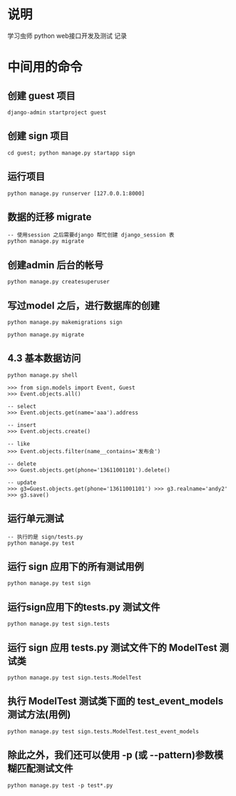 # 说明

学习虫师 python web接口开发及测试 记录


# 中间用的命令

## 创建 guest 项目

```
django-admin startproject guest
```

## 创建 sign 项目

```
cd guest; python manage.py startapp sign
```

## 运行项目

```
python manage.py runserver [127.0.0.1:8000]
```

## 数据的迁移 migrate

```
-- 使用session 之后需要django 帮忙创建 django_session 表
python manage.py migrate
```

## 创建admin 后台的帐号

```
python manage.py createsuperuser
```

## 写过model 之后，进行数据库的创建

```
python manage.py makemigrations sign

python manage.py migrate
```

## 4.3 基本数据访问

```
python manage.py shell

>>> from sign.models import Event, Guest
>>> Event.objects.all()

-- select
>>> Event.objects.get(name='aaa').address

-- insert
>>> Event.objects.create()

-- like
>>> Event.objects.filter(name__contains='发布会')

-- delete
>>> Guest.objects.get(phone='13611001101').delete()

-- update
>>> g3=Guest.objects.get(phone='13611001101') >>> g3.realname='andy2'
>>> g3.save()
```

## 运行单元测试

```
-- 执行的是 sign/tests.py
python manage.py test
```

## 运行 sign 应用下的所有测试用例

```
python manage.py test sign
```

## 运行sign应用下的tests.py 测试文件

```
python manage.py test sign.tests
```

## 运行 sign 应用 tests.py 测试文件下的 ModelTest 测试类

```
python manage.py test sign.tests.ModelTest
```

## 执行 ModelTest 测试类下面的 test_event_models 测试方法(用例)

```
python manage.py test sign.tests.ModelTest.test_event_models
```

## 除此之外，我们还可以使用 -p (或 --pattern)参数模糊匹配测试文件

```
python manage.py test -p test*.py
```